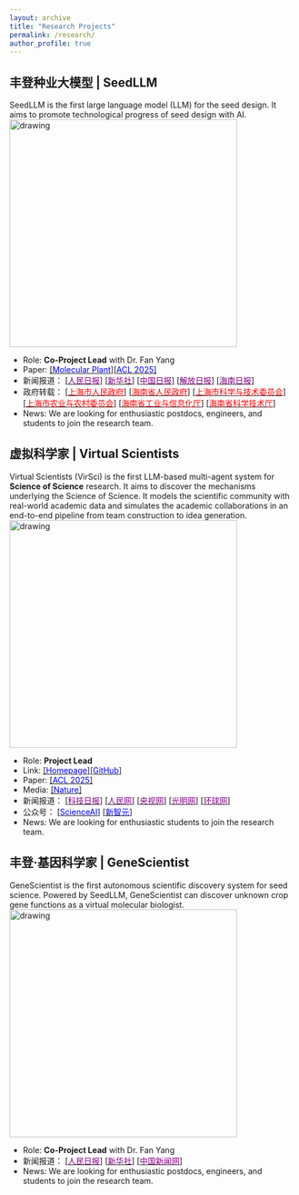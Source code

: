 ```yaml
---
layout: archive
title: "Research Projects"
permalink: /research/
author_profile: true
---
```


## 丰登种业大模型 | SeedLLM
SeedLLM is the first large language model (LLM) for the seed design. It aims to promote technological progress of seed design with AI.  
<a><img src="https://eveningdong.github.io/images/fengdeng.jpg" alt="drawing" width="400px"/></a>  
* Role: **Co-Project Lead** with Dr. Fan Yang  
* Paper: [[<span style="color:blue">Molecular Plant</span>]](https://www.sciencedirect.com/science/article/abs/pii/S1674205225001728)[[<span style="color:blue">ACL 2025</span>]](https://aclanthology.org/2025.acl-long.1516/)  
* 新闻报道：
  [[<span style="color:purple">人民日报</span>]](https://paper.people.com.cn/rmrbhwb/pc/content/202503/24/content_30063763.html)
  [[<span style="color:purple">新华社</span>]](https://h.xinhuaxmt.com/vh512/share/11991643?d=134d82c&channel=weixin)
  [[<span style="color:purple">中国日报</span>]](https://www.chinadaily.com.cn/a/202503/11/WS67cf8bdfa310c240449d9ffd.html)
  [[<span style="color:purple">解放日报</span>]](https://www.jfdaily.com/sgh/detail?id=1308703)
  [[<span style="color:purple">海南日报</span>]](http://news.hndaily.cn/h5/html5/2024-04/29/content_58464_17366089.htm)
* 政府转载： 
  [[<span style="color:red">上海市人民政府</span>]](https://www.shanghai.gov.cn/nw4411/20240429/022c94ffe42b492e927e64ec1811c9a5.html)
  [[<span style="color:red">海南省人民政府</span>]](https://www.hainan.gov.cn/hainan/5309/202404/0433c6c5066441739106da66192a4f0c.shtml?ddtab=true)
  [[<span style="color:red">上海市科学与技术委员会</span>]](https://mp.weixin.qq.com/s?__biz=MzA3Mzg1NzkxMQ==&mid=2650117046&idx=1&sn=619c0a9562691832306913f003001f5e&chksm=86c76035802d65b156fc5ecb30e9e89c8386ea7eee66e3c40fe634603e802ced3d6a538531ef&scene=126&sessionid=1714291862&version=4.1.22.6014&platform=win#rd)
  [[<span style="color:red">上海市农业与农村委员会</span>]](https://mp.weixin.qq.com/s/c0ZYy5foZY7FvrAEzVp6jQ)
  [[<span style="color:red">海南省工业与信息化厅</span>]](https://mp.weixin.qq.com/s/yt2MvfzgWqB2c0tXJT7aNA)
  [[<span style="color:red">海南省科学技术厅</span>]](https://mp.weixin.qq.com/s/gwahynEnC7RVPjnK_gsI7Q)
* News: We are looking for enthusiastic postdocs, engineers, and students to join the research team.    

## 虚拟科学家 | Virtual Scientists  
Virtual Scientists (VirSci) is the first LLM-based multi-agent system for **Science of Science** research. It aims to discover the mechanisms underlying the Science of Science. It models the scientific community with real-world academic data and simulates the academic collaborations in an end-to-end pipeline from team construction to idea generation. 
<a><img src="https://eveningdong.github.io/images/virsci.jpg" alt="drawing" width="400px"/></a>  
* Role: **Project Lead**  
* Link:  [[<span style="color:blue">Homepage</span>]](https://open-sciencelab.github.io/Virtual-Scientists/)[[<span style="color:blue">GitHub</span>]](https://github.com/open-sciencelab/Virtual-Scientists) 
* Paper: [[<span style="color:blue">ACL 2025</span>]](https://aclanthology.org/2025.acl-long.1368/)  
* Media: 
  [[<span style="color:blue">Nature</span>]](https://www.nature.com/articles/d41586-025-02028-5)
* 新闻报道： 
  [[<span style="color:purple">科技日报</span>]](https://digitalpaper.stdaily.com/http_www.kjrb.com/kjrb/html/2025-07/08/content_591168.htm?div=-1)
  [[<span style="color:purple">人民网</span>]](http://edu.people.com.cn/n1/2025/0708/c1006-40516743.html)
  [[<span style="color:purple">央视网</span>]](https://news.cctv.com/2025/07/08/ARTIUl4D4L0dDvbBk6TMMGnc250708.shtml)
  [[<span style="color:purple">光明网</span>]](https://wlaq.gmw.cn/2025-07/08/content_38140988.htm)
  [[<span style="color:purple">环球网</span>]](https://tech.huanqiu.com/article/4NPKrWXL5tU)
* 公众号：
  [[<span style="color:blue">ScienceAI</span>]](https://mp.weixin.qq.com/s/6qhshDFds3AFT97rdYJkRg)
  [[<span style="color:blue">新智元</span>]](https://mp.weixin.qq.com/s/KCZKBVi0iy-035_NlHWIeg)
* News: We are looking for enthusiastic students to join the research team.     

## 丰登·基因科学家 | GeneScientist  
GeneScientist is the first autonomous scientific discovery system for seed science. Powered by SeedLLM, GeneScientist can discover unknown crop gene functions as a virtual molecular biologist.  
<a><img src="https://eveningdong.github.io/images/genescientist.png" alt="drawing" width="400px"/></a>  
* Role: **Co-Project Lead** with Dr. Fan Yang   
* 新闻报道： 
  [[<span style="color:purple">人民日报</span>]](https://www.peopleapp.com/column/30049830664-500006407463)
  [[<span style="color:purple">新华社</span>]](https://h.xinhuaxmt.com/vh512/share/12668004?docid=12668004&newstype=1001&d=135006a&channel=weixin&time=1753891279811)
  [[<span style="color:purple">中国新闻网</span>]](https://www.chinanews.com.cn/sh/2025/07-30/10456410.shtml)
* News: We are looking for enthusiastic postdocs, engineers, and students to join the research team.    

<!-- <a href="http://www.cs.ox.ac.uk/"><img src="https://eveningdong.github.io/images/oxford.jpg" alt="drawing" style="height:80px;"/></a>
* **University of Oxford**, Oxford, England, United Kingdom     
  + **Doctoral Student**, Department of Computer Science, 2019 - 2023    
    - Machine Learning, Computer Vision, Quantum Computing  
    - Supervisor: Prof. Irina Voiculescu     

<a href="http://research.baidu.com/"><img src="https://eveningdong.github.io/images/baidu.png" alt="drawing" style="height:80px;"/></a>  
* **Baidu Reserach**, Beijing, China  
  + **Research Intern**, Jun 2021 - Sept 2021  
    - Self-Supervised Learning      
      Superviors: Dr. Ping Li, [<span style="color:blue">Dr. Mingming Sun</span>](https://scholar.google.com/citations?hl=en&user=_PfM-AUAAAAJ)

<a href="https://www.noahlab.com.hk/"><img src="https://eveningdong.github.io/images/huawei.png" alt="drawing" style="height:80px;"/></a>  
* **Huawei Noah's Ark Lab**, London, England, United Kingdom  
  + **Research Intern**, Nov 2020 - Apr 2022  
    - Contrastive Learning for RAW Images   
    - Superviors: [<span style="color:blue">Prof. Ales Leonardis</span>](https://scholar.google.com/citations?user=BEFl4j0AAAAJ&hl=en), [<span style="color:blue">Dr. Steven McDonagh</span>](https://scholar.google.co.uk/citations?user=k8-q2AoAAAAJ&hl=en), [<span style="color:blue">Dr. Eduardo Pérez-Pellitero</span>](https://scholar.google.es/citations?user=oLWr6EwAAAAJ&hl=en)   

<a href="https://www.amazon.science"><img src="https://eveningdong.github.io/images/amazon.png" alt="drawing" style="height:80px;"/></a>  
* **Amazon Science**, Tübingen, Baden-Württemberg, Germany    
  + **Applied Scientist Intern**, Jul 2020 - Oct 2020  
    - Contrastive Learning for Amazon Product Images  
    - Supervisors: Dr. Luitpold Staudigl, [<span style="color:blue">Dr. Jochen Gast</span>](https://scholar.google.com/citations?user=tmRcFacAAAAJ&hl=en)   

<a href="https://www.turing.ac.uk/"><img src="https://eveningdong.github.io/images/ati.png" alt="drawing" style="height:80px;"/></a> 
* **Alan Turing Institute**, London, England, United Kingdom    
  + **Visiting Student**, Data Study Group, Dec 2019  
    - 3D (Point Cloud) Semantic Segmentation  

<a href="https://www.ml.cmu.edu/"><img src="https://eveningdong.github.io/images/cmu.png" alt="drawing" style="height:80px;"/></a>  
* **Carnegie Mellon University**, Pittsburgh, Pennsylvania, United States  
  + **Visiting Researcher**, Machine Learning Department, Mar 2017 - Oct 2018  
    - Large-scale Nonconvex Optimization  
      Supervisors: [<span style="color:blue">Prof. Eric P. Xing</span>](https://scholar.google.com/citations?user=5pKTRxEAAAAJ&hl=en), [<span style="color:blue">Dr. Wei Dai</span>](https://scholar.google.com/citations?user=M9oUY4cAAAAJ&hl=en)  
    - Computer Vision:  
      Supervisors: Prof. Eric P. Xing, [<span style="color:blue">Prof. Xiaodan Liang</span>](https://scholar.google.com/citations?user=voxznZAAAAAJ&hl=en)  
    - Medical Image Analysis:  
      Supervisors: Prof. Eric P. Xing, Prof. Xiaodan Liang, [<span style="color:blue">Prof. Min Xu</span>](https://scholar.google.com/citations?user=Y3Cqt0cAAAAJ&hl=en), Dr. Wei Dai  
    - Computational Biology:  
      Supervisor: Prof. Min Xu  

<a href="https://www.cornell.edu/"><img src="https://eveningdong.github.io/images/cornell.svg" alt="drawing" style="height:80px;"/></a>  
* **Cornell University**, Ithaca, New York, United States  
  + **Research Assistant**, Department of Statistical Science, Jan 2016 - May 2016    
    - Statistical Machine Learning for Tuberculosis Screening in Rural India  
      Supervisor: Prof. John Bunge   

  + **Research Assistant**, Dyson School of Economics, Jan 2016 - Aug 2016  
    - Sentiment Analysis in Behavior Economics, Document Classification  
      Supervisor: [<span style="color:blue">Prof. Byoung-Hyoun Hwang</span>](https://scholar.google.com/citations?hl=en&user=X4WN_d0AAAAJ)  

  + **Research Assistant**, Johnson School of Business, June 2016 - Dec 2016  
    - Fama-Franch Models  
      Supervisor: Prof. Scott D. Steward  -->
